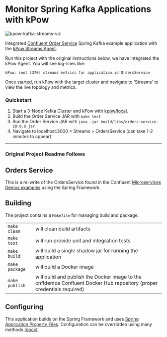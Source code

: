# Monitor Spring Kafka Applications with kPow

![kpow-kafka-streams-viz](https://user-images.githubusercontent.com/2832467/137060506-4d7ff311-29da-42ed-8e14-97ccfea6f7d3.png)

Integrated [Confluent Order Service](https://github.com/confluentinc/streaming-ops/tree/main/apps/microservices-orders/orders-service) Spring Kafka example application with the [kPow Streams Agent](https://github.com/operatr-io/kpow-streams-agent).

Run this project with the original instructions below, we have integrated the kPow Agent. You will see log-lines like:

```
kPow: sent [370] streams metrics for application.id OrdersService
```

Once started, run kPow with the target cluster and navigate to 'Streams' to view the live topology and metrics.

### Quickstart

1. Start a 3-Node Kafka Cluster and kPow with [kpow/local](https://github.com/operatr-io/kpow-local).
2. Build the Order Service JAR with `make test`
3. Run the Order Service JAR with `java -jar build/libs/orders-service-10.0.8.jar`
4. Navigate to localhost:3000 > Streams > OrdersService (can take 1-2 minutes to appear)

----

### Original Project Readme Follows

## Orders Service

This is a re-write of the OrdersService found in the Confluent [Microservices Demos examples](https://github.com/confluentinc/kafka-streams-examples/tree/6.0.0-post/src/main/java/io/confluent/examples/streams/microservices)
using the Spring Framework.

## Building

The project contains a `Makefile` for managing build and package.

|            |                                           |
|------------|-------------------------------------------|
| `make clean` |will clean build artifacts|
| `make test`  |will run provide unit and integration tests|
| `make build` |will build a single shadow jar for running the application|
| `make package` |will build a Docker image|
| `make publish` |will build and publish the Docker image to the cnfldemos Confluent Docker Hub repository (proper credentials required)|

## Configuring

This application builds on the Spring Framework and uses [Spring Application Property Files](https://docs.spring.io/spring-boot/docs/current/reference/html/spring-boot-features.html#boot-features-external-config-application-property-files).
Configuration can be overridden using many methods [(docs)](https://docs.spring.io/spring-boot/docs/1.5.6.RELEASE/reference/html/boot-features-external-config.html).
